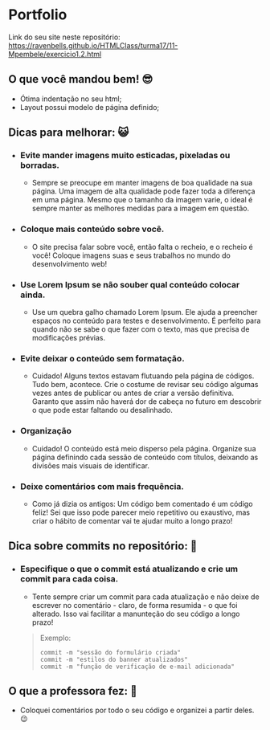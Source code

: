 # Portfolio

Link do seu site neste repositório: https://ravenbells.github.io/HTMLClass/turma17/11-Mpembele/exercicio1.2.html

## O que você mandou bem! 😎️

* Ótima indentação no seu html;
* Layout possui modelo de página definido;

## Dicas para melhorar: 😺️

* ### Evite mander imagens muito esticadas, pixeladas ou borradas.
	- Sempre se preocupe em manter imagens de boa qualidade na sua página. Uma imagem de alta qualidade pode fazer toda a diferença em uma página. Mesmo que o tamanho da imagem varie, o ideal é sempre manter as melhores medidas para a imagem em questão.

* ### Coloque mais conteúdo sobre você.
    - O site precisa falar sobre você, então falta o recheio, e o recheio é você! Coloque imagens suas e seus trabalhos no mundo do desenvolvimento web!

* ### Use Lorem Ipsum se não souber qual conteúdo colocar ainda.
    - Use um quebra galho chamado Lorem Ipsum. Ele ajuda a preencher espaços no conteúdo para testes e desenvolvimento. É perfeito para quando não se sabe o que fazer com o texto, mas que precisa de modificações prévias.

* ### Evite deixar o conteúdo sem formatação.
    - Cuidado! Alguns textos estavam flutuando pela página de códigos. Tudo bem, acontece. Crie o costume de revisar seu código algumas vezes antes de publicar ou antes de criar a versão definitiva. Garanto que assim não haverá dor de cabeça no futuro em descobrir o que pode estar faltando ou desalinhado.

* ### Organização
    - Cuidado! O conteúdo está meio disperso pela página. Organize sua página definindo cada sessão de conteúdo com títulos, deixando as divisões mais visuais de identificar.

* ### Deixe comentários com mais frequência.
    - Como já dizia os antigos: Um código bem comentado é um código feliz! Sei que isso pode parecer meio repetitivo ou exaustivo, mas criar o hábito de comentar vai te ajudar muito a longo prazo!

## Dica sobre commits no repositório: 🤖️

* ### Especifique o que o commit está atualizando e crie um commit para cada coisa.
    - Tente sempre criar um commit para cada atualização e não deixe de escrever no comentário - claro, de forma resumida - o que foi alterado. Isso vai facilitar a manunteção do seu código a longo prazo!
    > Exemplo:
    >```
    > commit -m "sessão do formulário criada"
    > commit -m "estilos do banner atualizados"
    > commit -m "função de verificação de e-mail adicionada"
    >``` 

## O que a professora fez: 🤍️

* Coloquei comentários por todo o seu código e organizei a partir deles. 😉️
